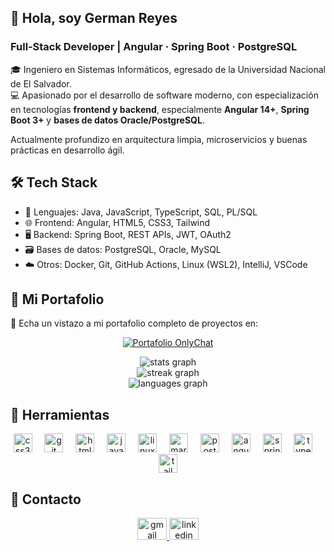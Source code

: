 ## 👋 Hola, soy German Reyes  
### Full‑Stack Developer | Angular · Spring Boot · PostgreSQL


🎓 Ingeniero en Sistemas Informáticos, egresado de la Universidad Nacional de El Salvador.  
💻 Apasionado por el desarrollo de software moderno, con especialización en tecnologías **frontend y backend**, especialmente **Angular 14+**, **Spring Boot 3+** y **bases de datos Oracle/PostgreSQL**.

Actualmente profundizo en arquitectura limpia, microservicios y buenas prácticas en desarrollo ágil.

## 🛠️ Tech Stack

- 🧠 Lenguajes: Java, JavaScript, TypeScript, SQL, PL/SQL
- 🌐 Frontend: Angular, HTML5, CSS3, Tailwind
- 🖥️ Backend: Spring Boot, REST APIs, JWT, OAuth2
- 🗃️ Bases de datos: PostgreSQL, Oracle, MySQL
- ☁️ Otros: Docker, Git, GitHub Actions, Linux (WSL2), IntelliJ, VSCode

## 📂 Mi Portafolio

🔗 Echa un vistazo a mi portafolio completo de proyectos en:  
<p align="center">
  <a href="https://github.com/Osweld/portfolio" target="_blank">
    <img
      src="https://img.shields.io/badge/📂%20Portafolio-OnlyChat-00BFFF?style=flat-square&labelColor=272B33&logo=read-the-docs"
      alt="Portafolio OnlyChat"
    />
  </a>
</p>

<div align="center">
  <img src="https://github-readme-stats.vercel.app/api?username=osweld&hide_title=false&hide_rank=false&show_icons=true&include_all_commits=true&count_private=true&disable_animations=false&theme=dracula&locale=en&hide_border=false"  alt="stats graph" /> <br>
  <img src="https://streak-stats.demolab.com?user=osweld&locale=en&mode=daily&theme=dracula&hide_border=false&border_radius=5"  alt="streak graph" /> <br>
  <img src="https://github-readme-stats.vercel.app/api/top-langs?username=osweld&locale=en&hide_title=false&layout=compact&card_width=320&langs_count=5&theme=dracula&hide_border=false"  alt="languages graph"  />
</div>

## 🔨 Herramientas

<div align="center">
  <img src="https://skillicons.dev/icons?i=css" height="30" alt="css3 logo"  />
  <img width="12" />
  <img src="https://skillicons.dev/icons?i=git" height="30" alt="git logo"  />
  <img width="12" />
  <img src="https://skillicons.dev/icons?i=html" height="30" alt="html5 logo"  />
  <img width="12" />
  <img src="https://skillicons.dev/icons?i=java" height="30" alt="java logo"  />
  <img width="12" />
  <img src="https://skillicons.dev/icons?i=linux" height="30" alt="linux logo"  />
  <img width="12" />
  <img src="https://skillicons.dev/icons?i=md" height="30" alt="markdown logo"  />
  <img width="12" />
  <img src="https://skillicons.dev/icons?i=postgres" height="30" alt="postgresql logo"  />
  <img width="12" />
  <img src="https://skillicons.dev/icons?i=angular" height="30" alt="angularjs logo"  />
  <img width="12" />
  <img src="https://skillicons.dev/icons?i=spring" height="30" alt="spring logo"  />
  <img width="12" />
  <img src="https://skillicons.dev/icons?i=ts" height="30" alt="typescript logo"  />
  <img width="12" />
  <img src="https://skillicons.dev/icons?i=tailwind" height="30" alt="tailwindcss logo"  />
</div>

## 📧 Contacto

<div align="center">
  <a href="mailto:germanreyesdeveloper@gmail.com" target="_blank">
    <img src="https://raw.githubusercontent.com/maurodesouza/profile-readme-generator/master/src/assets/icons/social/gmail/default.svg" width="47" height="35" alt="gmail logo"  />
  </a>
  <a href="https://www.linkedin.com/in/german-oswaldo-reyes-perdido-41382a148" target="_blank">
    <img src="https://raw.githubusercontent.com/maurodesouza/profile-readme-generator/master/src/assets/icons/social/linkedin/default.svg" width="47" height="35" alt="linkedin logo"  />
  </a>
</div>





